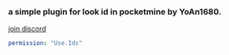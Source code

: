 ### a simple plugin for look id in pocketmine by YoAn1680.
[join discord](https://discord.gg/hjbADqXRde)
<br>
```yaml
permission: "Use.Ids"
```
